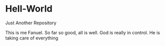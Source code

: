 # Hell-World
Just Another Repository


This is me Fanuel. So far so good, all is well.
God is really in control. He is taking care of everything


